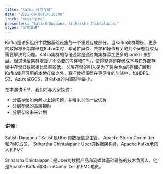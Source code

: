 ```yaml
---
title: "Kafka 分层存储"
date: "2021-08-06T14:10:00" 
track: "messaging"
presenters: "Satish Duggana, Sriharsha Chintalapani"
stype: "英文演讲"
---
```

Kafka是许多组织中数据基础设施的一个重要组成部分。当Kafka集群增长，更多的数据被长期存储在Kafka中时，与可扩展性、效率和操作有关的几个问题就成为需要解决的问题。Kafka集群的存储通常是通过向集群添加更多的 broker 来扩展。但这也给集群增加了不必要的内存和CPU，使得整体的存储成本与在外部存储中存储旧数据相比效率较低。
分层存储的引入是为了将Kafka的存储扩展到Kafka集群可用的本地存储之外，将旧数据保留在更便宜的存储中，如HDFS、S3、Azure或GCS，对Kafka的内部影响最小。
 
 在本演讲环节，我们将与大家探讨：
 - 分层存储如何解决上述问题，并带来其他一些优势
 - 分层存储的高层架构
 - 分层存储未来计划
 ### 讲师: 
 Satish Duggana：Satish是Uber的数据信息主管。
Apache Storm Committer 和PMC成员。
Sriharsha Chintalapani: Uber的数据架构师，Apache Kafka承诺人和PMC

Sriharsha Chintalapani: 是Uber的数据产品和流媒体基础设施的技术负责人。他是Apache Kafka和StormCommitter 和PMC成员。
